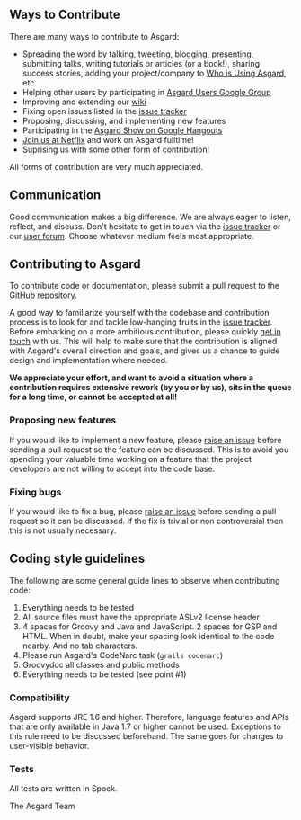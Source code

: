 ## Ways to Contribute

There are many ways to contribute to Asgard:

* Spreading the word by talking, tweeting, blogging, presenting, submitting talks, writing tutorials or articles (or a book!), sharing success stories, adding your project/company to [Who is Using Asgard](some_link), etc.
* Helping other users by participating in [Asgard Users Google Group](https://groups.google.com/forum/#!forum/AsgardUsers)
* Improving and extending our [wiki](https://github.com/Netflix/asgard/wiki)
* Fixing open issues listed in the [issue tracker](https://github.com/Netflix/asgard/issues)
* Proposing, discussing, and implementing new features
* Participating in the [Asgard Show on Google Hangouts](http://www.youtube.com/user/TheAsgardShow)
* [Join us at Netflix](http://jobs.netflix.com/) and work on Asgard fulltime! 
* Suprising us with some other form of contribution!


All forms of contribution are very much appreciated.

## Communication

Good communication makes a big difference. We are always eager to listen, reflect, and discuss. Don't hesitate to get in touch via the [issue tracker](https://github.com/Netflix/asgard/issues) or our [user forum](https://groups.google.com/forum/#!forum/AsgardUsers). Choose whatever medium feels most appropriate.

## Contributing to Asgard

To contribute code or documentation, please submit a pull request to the [GitHub repository](https://github.com/Netflix/asgard). 

A good way to familiarize yourself with the codebase and contribution process is to look for and tackle low-hanging fruits in the [issue tracker](https://github.com/Netflix/asgard/issues). Before embarking on a more ambitious contribution, please quickly [get in touch](#communication) with us. This will help to make sure that the contribution is aligned with Asgard's overall direction and goals, and gives us a chance to guide design and implementation where needed. 

**We appreciate your effort, and want to avoid a situation where a contribution requires extensive rework (by you or by us), sits in the queue for a long time, or cannot be accepted at all!**

### Proposing new features

If you would like to implement a new feature, please [raise an issue](https://github.com/Netflix/asgard/issues) before sending a pull request so the feature can be discussed.
This is to avoid you spending your valuable time working on a feature that the project developers are not willing to accept into the code base.

### Fixing bugs

If you would like to fix a bug, please [raise an issue](https://github.com/Netflix/asgard/issues) before sending a pull request so it can be discussed.
If the fix is trivial or non controversial then this is not usually necessary.

## Coding style guidelines

The following are some general guide lines to observe when contributing code:

1. Everything needs to be tested
1. All source files must have the appropriate ASLv2 license header
1. 4 spaces for Groovy and Java and JavaScript. 2 spaces for GSP and HTML. When in doubt, make your spacing look identical to the code nearby. And no tab characters.
1. Please run Asgard's CodeNarc task (`grails codenarc`)
1. Groovydoc all classes and public methods
1. Everything needs to be tested (see point #1)

### Compatibility

Asgard supports JRE 1.6 and higher. Therefore, language features and APIs that are only available in Java 1.7 or higher cannot be used. Exceptions to this rule need to be discussed beforehand. The same goes for changes to user-visible behavior.

### Tests

All tests are written in Spock.

The Asgard Team
